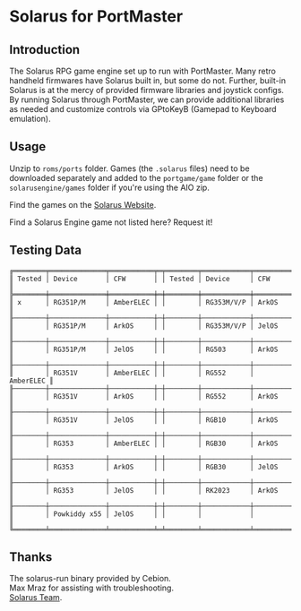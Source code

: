 # Solarus for PortMaster
## Introduction
The Solarus RPG game engine set up to run with PortMaster. Many retro handheld firmwares have Solarus built in, but some do not. Further, built-in Solarus is at the mercy of provided firmware libraries and joystick configs.
By running Solarus through PortMaster, we can provide additional libraries as needed and customize controls via GPtoKeyB (Gamepad to Keyboard emulation).

## Usage
Unzip to `roms/ports` folder. Games (the `.solarus` files) need to be downloaded separately and added to the `portgame/game` folder or the `solarusengine/games` folder if you're using the AIO zip.  

Find the games on the [Solarus Website](https://solarus-games.org/games/).  

Find a Solarus Engine game not listed here? Request it!  

## Testing Data
```
╔════════╤══════════════╤═══════════╤═╤════════╤════════════╤═══════════╗
║ Tested │ Device       │ CFW       │ │ Tested │ Device     │ CFW       ║
╠════════╪══════════════╪═══════════╪═╪════════╪════════════╪═══════════╣
║ x      │ RG351P/M     │ AmberELEC │ │        │ RG353M/V/P │ ArkOS     ║
╟────────┼──────────────┼───────────┼─┼────────┼────────────┼───────────╢
║        │ RG351P/M     │ ArkOS     │ │        │ RG353M/V/P │ JelOS     ║
╟────────┼──────────────┼───────────┼─┼────────┼────────────┼───────────╢
║        │ RG351P/M     │ JelOS     │ │        │ RG503      │ ArkOS     ║
╟────────┼──────────────┼───────────┼─┼────────┼────────────┼───────────╢
║        │ RG351V       │ AmberELEC │ │        │ RG552      │ AmberELEC ║
╟────────┼──────────────┼───────────┼─┼────────┼────────────┼───────────╢
║        │ RG351V       │ ArkOS     │ │        │ RG552      │ ArkOS     ║
╟────────┼──────────────┼───────────┼─┼────────┼────────────┼───────────╢
║        │ RG351V       │ JelOS     │ │        │ RGB10      │ ArkOS     ║
╟────────┼──────────────┼───────────┼─┼────────┼────────────┼───────────╢
║        │ RG353        │ AmberELEC │ │        │ RGB30      │ ArkOS     ║
╟────────┼──────────────┼───────────┼─┼────────┼────────────┼───────────╢
║        │ RG353        │ ArkOS     │ │        │ RGB30      │ JelOS     ║
╟────────┼──────────────┼───────────┼─┼────────┼────────────┼───────────╢
║        │ RG353        │ JelOS     │ │        │ RK2023     │ ArkOS     ║
╟────────┼──────────────┼───────────┼─┼────────┼────────────┼───────────╢
║        │ Powkiddy x55 │ JelOS     │ │        │            │           ║
╚════════╧══════════════╧═══════════╧═╧════════╧════════════╧═══════════╝
```

## Thanks
The solarus-run binary provided by Cebion.  
Max Mraz for assisting with troubleshooting.  
[Solarus Team](https://solarus-games.org/).
